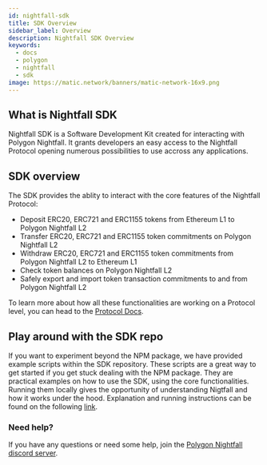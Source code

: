 ```yaml
---
id: nightfall-sdk
title: SDK Overview
sidebar_label: Overview
description: Nightfall SDK Overview
keywords:
  - docs
  - polygon
  - nightfall
  - sdk
image: https://matic.network/banners/matic-network-16x9.png
---
```


## What is Nightfall SDK

Nightfall SDK is a Software Development Kit created for interacting with Polygon Nightfall. It grants developers an easy access to the Nightfall Protocol opening numerous possibilities to use accross any applications.

## SDK overview

The SDK provides the ablity to interact with the core features of the Nightfall Protocol:

- Deposit ERC20, ERC721 and ERC1155 tokens from Ethereum L1 to Polygon Nightfall L2
- Transfer ERC20, ERC721 and ERC1155 token commitments on Polygon Nightfall L2
- Withdraw ERC20, ERC721 and ERC1155 token commitments from Polygon Nightfall L2 to Ethereum L1
- Check token balances on Polygon Nightfall L2
- Safely export and import token transaction commitments to and from Polygon Nightfall L2

To learn more about how all these functionalities are working on a Protocol level, you can head to the [Protocol Docs](/docs/nightfall/protocol/actors).

## Play around with the SDK repo

If you want to experiment beyond the NPM package, we have provided example scripts within the SDK repository. These scripts are a great way to get started if you get stuck dealing with the NPM package. They are practical examples on how to use the SDK, using the core functionalities. Running them locally gives the opportunity of understanding Nigtfall and how it works under the hood.
Explanation and running instructions can be found on the following [link](https://github.com/maticnetwork/nightfall-sdk#example-scripts).

### Need help?

If you have any questions or need some help, join the [Polygon Nightfall discord server](https://discord.com/invite/pZkC3JV2bR).
